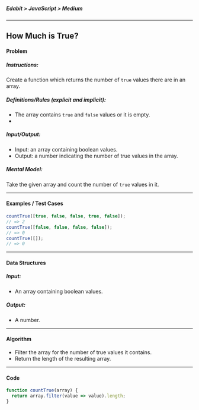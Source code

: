 ##### Edabit > JavaScript > Medium

---

## How Much is True?

#### Problem

##### Instructions:

Create a function which returns the number of `true` values there are in an array.

##### Definitions/Rules (explicit and implicit):

* The array contains `true` and `false` values or it is empty.
* 

##### Input/Output:

* Input: an array containing boolean values.
* Output: a number indicating the number of true values in the array.

##### Mental Model:

Take the given array and count the number of `true` values in it.



---

#### Examples / Test Cases

```javascript
countTrue([true, false, false, true, false]);
// => 2
countTrue([false, false, false, false]);
// => 0
countTrue([]);
// => 0
```

---

#### Data Structures

##### Input:

* An array containing boolean values.

##### Output:

* A number.

---

#### Algorithm

* Filter the array for the number of true values it contains. 
* Return the length of the resulting array.

---

#### Code

```javascript
function countTrue(array) {
  return array.filter(value => value).length;
}
```

